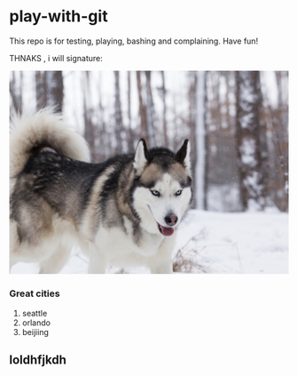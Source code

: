 # play-with-git
This repo is for testing, playing, bashing and complaining.  Have fun!

THNAKS , i will
signature:

![](gotdog.jpg)
### Great cities
1. seattle
2. orlando
3. beijiing
## loldhfjkdh
